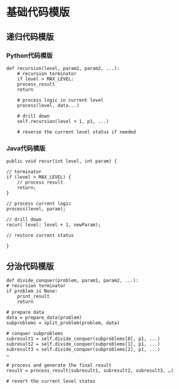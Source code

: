 # 基础代码模版
## 递归代码模版
### Python代码模版

    def recursion(level, param1, param2, ...): 
        # recursion terminator 
        if level > MAX_LEVEL: 
        process_result 
        return 

        # process logic in current level 
        process(level, data...) 

        # drill down 
        self.recursion(level + 1, p1, ...) 

        # reverse the current level status if needed

### Java代码模版

    public void recur(int level, int param) { 

    // terminator 
    if (level > MAX_LEVEL) { 
        // process result 
        return; 
    } 

    // process current logic 
    process(level, param); 

    // drill down 
    recur( level: level + 1, newParam); 

    // restore current status 
    
    }

## 分治代码模版

    def divide_conquer(problem, param1, param2, ...): 
    # recursion terminator 
    if problem is None: 
        print_result 
        return 

    # prepare data 
    data = prepare_data(problem) 
    subproblems = split_problem(problem, data) 

    # conquer subproblems 
    subresult1 = self.divide_conquer(subproblems[0], p1, ...) 
    subresult2 = self.divide_conquer(subproblems[1], p1, ...) 
    subresult3 = self.divide_conquer(subproblems[2], p1, ...) 
    …

    # process and generate the final result 
    result = process_result(subresult1, subresult2, subresult3, …)
        
    # revert the current level states
